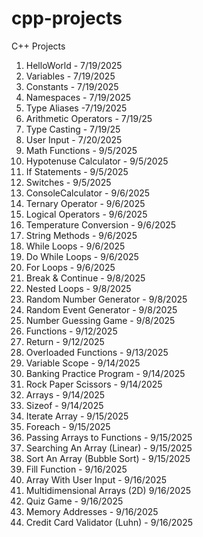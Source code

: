 # cpp-projects
C++ Projects
01. HelloWorld - 7/19/2025
02. Variables  - 7/19/2025
03. Constants  - 7/19/2025
04. Namespaces - 7/19/2025
05. Type Aliases -7/19/2025
06. Arithmetic Operators - 7/19/25
07. Type Casting - 7/19/25
08. User Input - 7/20/2025
09. Math Functions - 9/5/2025
10. Hypotenuse Calculator - 9/5/2025
11. If Statements - 9/5/2025
12. Switches - 9/5/2025
13. ConsoleCalculator - 9/6/2025
14. Ternary Operator - 9/6/2025
15. Logical Operators - 9/6/2025
16. Temperature Conversion - 9/6/2025
17. String Methods - 9/6/2025
18. While Loops - 9/6/2025
19. Do While Loops - 9/6/2025
20. For Loops - 9/6/2025
21. Break & Continue - 9/8/2025
22. Nested Loops - 9/8/2025
23. Random Number Generator - 9/8/2025
24. Random Event Generator - 9/8/2025
25. Number Guessing Game - 9/8/2025
26. Functions - 9/12/2025
27. Return - 9/12/2025
28. Overloaded Functions - 9/13/2025
29. Variable Scope - 9/14/2025
30. Banking Practice Program - 9/14/2025
31. Rock Paper Scissors - 9/14/2025
32. Arrays - 9/14/2025 
33. Sizeof - 9/14/2025
34. Iterate Array - 9/15/2025 
35. Foreach - 9/15/2025
36. Passing Arrays to Functions - 9/15/2025
37. Searching An Array (Linear) - 9/15/2025
38. Sort An Array (Bubble Sort) - 9/15/2025
39. Fill Function - 9/16/2025
40. Array With User Input - 9/16/2025
41. Multidimensional Arrays (2D) 9/16/2025
42. Quiz Game - 9/16/2025
43. Memory Addresses - 9/16/2025
44. Credit Card Validator (Luhn) - 9/16/2025
